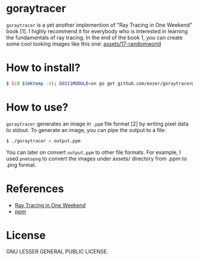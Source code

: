 # goraytracer
`goraytracer` is a yet another implemention of "Ray Tracing in One Weekend" book [1]. I highly recommend it for everybody who is interested in learning the fundamentals of ray tracing. In the end of the book 1, you can create some cool looking images like this one: [assets/17-randomworld](assets/17-randomworld.png)


# How to install?
```bash
$ (cd $(mktemp -d); GO111MODULE=on go get github.com/eozer/goraytracer@0.0.1)
```

# How to use?
`goraytracer` generates an image in `.ppm` file format [2] by writing pixel data to stdout. To generate an image, you can pipe the output to a file:
```bash
$ ./goraytracer > output.ppm
```

You can later on convert `output.ppm` to other file formats. For example, I used `pnmtopng` to convert the images under assets/ directory from .ppm to .png format.


# References
* [Ray Tracing in One Weekend](https://raytracing.github.io/)
* [ppm](http://netpbm.sourceforge.net/doc/ppm.html)


# License
GNU LESSER GENERAL PUBLIC LICENSE.